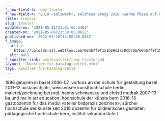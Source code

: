 ```yaml
---
f_new-field-3: romy troxler
f_new-field-4: "2019 «salzwerk», salzhaus brugg 2018 «warme füsse auf dünnem eis», kunsthalle palazzo, liestal, regionale 19, basel 2017\L «cantonale berne jura 2017-18», kunsthaus pasquart, biel «impression 2017», kunsthaus grenchen 2016\L «cantonale berne jura 2016-17», eac (les halles), porrentruy «easton», einzelausstellung im rahmen des felix-projekt, bern 2015\L «cantonale berne jura», kunsthalle bern «impression 2015. ausstellung für druckgrafik», kunsthaus grenchen 2014\L «zum bleistift: zeichnung», galerie inga kondeyne, berlin «gut zum druck», schlösschen vorder-bleichenberg «kunst\\_stücke ins licht getaucht», dock archiv diskurs- und kunstraum, basel «imoression national 2013. ausstellung für druckgrafik», kunsthaus grenchen 2013\L diplomausstellung «es geht einfach nicht ohne raum», gemeinsam mit anja braun und lukas veraguth, im alten loeblager, bern «impression national 2013. ausstellung für druckgrafik», kunsthaus grenchen 2012\L gruppenausstellung «und dafür zahlen wir steuern», tage der offenen tür, weissensee kunsthochschule berlin"
title: troxler
slug: troxler
updated-on: '2021-05-11T21:01:06.346Z'
created-on: '2021-05-06T22:30:00.065Z'
published-on: '2022-09-26T14:58:58.838Z'
f_image:
  url: >-
    https://uploads-ssl.webflow.com/60db7f9f151b09c27c0cb7da/60db7f9f151b095d420cba3e_troxler.jpg
  alt: null
f_kunstler-link: cms/kunstler/romy-troxler.md
layout: '[kunstler-fur-katalog-seite].html'
tags: kunstler-fur-katalog-seite
---
```


1986 geboren in basel 2006-07  vorkurs an der schule für gestaltung basel 2011-12 austauschjahr, weissensee kunsthochschule berlin, malerei/zeichnung bei prof. hanns schimansky und christl mudrak 2007-13 ba und ma in art education, hochschule der künste bern 2016-18 gastdozentin für das modul «atelier bildpraxis zeichnen», zürcher hochschule der künste seit 2018 dozentin für bildnerisches gestalten, pädagogische hochschule bern, institut sekundarstufe I
